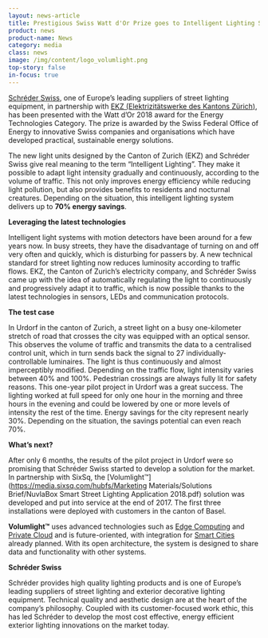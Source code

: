 ```yaml
---
layout: news-article
title: Prestigious Swiss Watt d'Or Prize goes to Intelligent Lighting System
product: news
product-name: News
category: media
class: news
image: /img/content/logo_volumlight.png
top-story: false
in-focus: true
---
```


[Schréder Swiss](http://www.schreder.com/), one of Europe’s leading suppliers of street lighting equipment, in partnership with [EKZ (Elektrizitätswerke des Kantons Zürich)](https://www.ekz.ch/de/ueber-ekz/newsroom/medienmitteilungen-2018/watt-dor-verkehrsbeobachtendes-licht.html), has been presented with the Watt d’Or 2018 award for the Energy Technologies Category. The prize is awarded by the Swiss Federal Office of Energy to innovative Swiss companies and organisations which have developed practical, sustainable energy solutions.

The new light units designed by the Canton of Zurich (EKZ) and Schréder Swiss give real meaning to the term “Intelligent Lighting”. They make it possible to adapt light intensity gradually and continuously, according to the volume of traffic. This not only improves energy efficiency while reducing light pollution, but also provides benefits to residents and nocturnal creatures. Depending on the situation, this intelligent lighting system delivers up to **70% energy savings**.

**Leveraging the latest technologies**

Intelligent light systems with motion detectors have been around for a few years now. In busy streets, they have the disadvantage of turning on and off very often and quickly, which is disturbing for passers by. A new technical standard for street lighting now reduces luminosity according to traffic flows. EKZ, the Canton of Zurich’s electricity company, and Schréder Swiss came up with the idea of ​​automatically regulating the light to continuously and progressively adapt it to traffic, which is now possible thanks to the latest technologies in sensors, LEDs and communication protocols.

**The test case**

In Urdorf in the canton of Zurich, a street light on a busy one-kilometer stretch of road that crosses the city was equipped with an optical sensor. This observes the volume of traffic and transmits the data to a centralised control unit, which in turn sends back the signal to 27 individually-controllable luminaires. The light is thus continuously and almost imperceptibly modified. Depending on the traffic flow, light intensity varies between 40% and 100%. Pedestrian crossings are always fully lit for safety reasons. This one-year pilot project in Urdorf was a great success. The lighting worked at full speed for only one hour in the morning and three hours in the evening and could be lowered by one or more levels of intensity the rest of the time. Energy savings for the city represent nearly 30%. Depending on the situation, the savings potential can even reach 70%.

**What’s next?**

After only 6 months, the results of the pilot project in Urdorf were so promising that Schréder Swiss started to develop a solution for the market. In partnership with SixSq, the [Volumlight™](https://media.sixsq.com/hubfs/Marketing Materials/Solutions Brief/NuvlaBox Smart Street Lighting Application 2018.pdf) solution was developed and put into service at the end of 2017. The first three installations were deployed with customers in the canton of Basel.

**Volumlight™** uses advanced technologies such as [Edge Computing](http://media.sixsq.com/blog/what-is-edge-computing) and [Private Cloud](http://media.sixsq.com/blog/tackling-cloud-jargon) and is future-oriented, with integration for [Smart Cities](http://media.sixsq.com/blog/what-is-a-smart-city) already planned. With its open architecture, the system is designed to share data and functionality with other systems.

**Schréder Swiss**

Schréder provides high quality lighting products and is one of Europe’s leading suppliers of street lighting and exterior decorative lighting equipment. Technical quality and aesthetic design are at the heart of the company’s philosophy. Coupled with its customer-focused work ethic, this has led Schréder to develop the most cost effective, energy efficient exterior lighting innovations on the market today.

